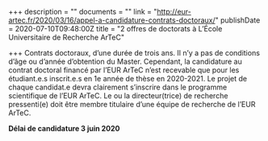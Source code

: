 +++
description = ""
documents = ""
link = "http://eur-artec.fr/2020/03/16/appel-a-candidature-contrats-doctoraux/"
publishDate = 2020-07-10T09:48:00Z
title = "2 offres de doctorats à L’École Universitaire de Recherche ArTeC"

+++
Contrats doctoraux, d’une durée de trois ans. Il n’y a pas de conditions d’âge ou d’année d’obtention du Master. Cependant, la candidature au contrat doctoral financé par l’EUR ArTeC n’est recevable que pour les étudiant.e.s inscrit.e.s en 1e année de thèse en 2020-2021. Le projet de chaque candidat.e devra clairement s’inscrire dans le programme scientifique de l’EUR ArTeC. Le ou la directeur(trice) de recherche pressenti(e) doit être membre titulaire d’une équipe de recherche de l’EUR ArTeC.

**Délai de candidature 3 juin 2020**